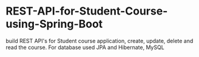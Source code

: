 # REST-API-for-Student-Course-using-Spring-Boot
 build REST API's for Student course application,  create, update, delete and read the course. For database used JPA and Hibernate, MySQL
